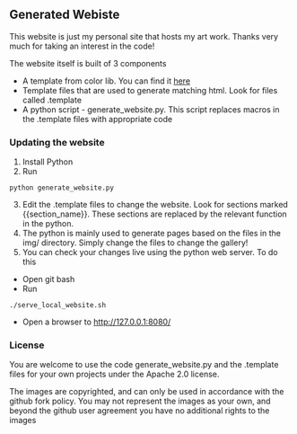 ## Generated Webiste

This website is just my personal site that hosts my art work.  Thanks very much for taking an interest in the code!

The website itself is built of 3 components

- A template from color lib.  You can find it [here](https://colorlib.com/wp/template/sonar/)
- Template files that are used to generate matching html.  Look for files called .template
- A python script - generate_website.py.  This script replaces macros in the .template files with appropriate code

### Updating the website

1.  Install Python 
2.  Run 
```
python generate_website.py
```
3.  Edit the .template files to change the website.  Look for sections marked {{section_name}}.  These sections are 
replaced by the relevant function in the python.
4.  The python is mainly used to generate pages based on the files in the img/ directory. Simply change the files to change the gallery!
5.  You can check your changes live using the python web server. To do this 
  - Open git bash 
  - Run 
  ```
  ./serve_local_website.sh
  ```
  - Open a browser to http://127.0.0.1:8080/
### License

You are welcome to use the code generate_website.py and the .template files for your own projects under the Apache 2.0 license. 

The images are copyrighted, and can only be used in accordance with the github fork policy.  You may not represent the images
as your own, and beyond the github user agreement you have no additional rights to the images
 
